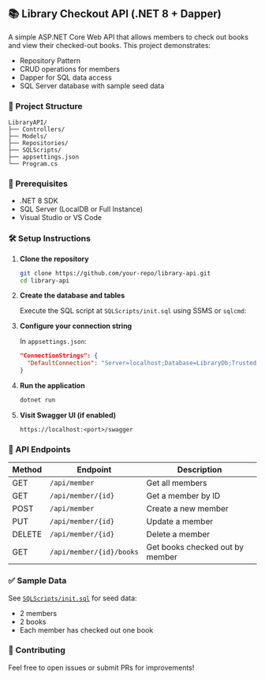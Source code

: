 ﻿## 📚 Library Checkout API (.NET 8 + Dapper)

A simple ASP.NET Core Web API that allows members to check out books and view their checked-out books. This project demonstrates:

- Repository Pattern
- CRUD operations for members
- Dapper for SQL data access
- SQL Server database with sample seed data

### 📁 Project Structure

```
LibraryAPI/
├── Controllers/
├── Models/
├── Repositories/
├── SQLScripts/
├── appsettings.json
└── Program.cs
```

### 🔧 Prerequisites

- .NET 8 SDK
- SQL Server (LocalDB or Full Instance)
- Visual Studio or VS Code

### 🛠️ Setup Instructions

1. **Clone the repository**
   ```bash
   git clone https://github.com/your-repo/library-api.git
   cd library-api
   ```

2. **Create the database and tables**

   Execute the SQL script at `SQLScripts/init.sql` using SSMS or `sqlcmd`:
 

3. **Configure your connection string**

   In `appsettings.json`:

   ```json
   "ConnectionStrings": {
     "DefaultConnection": "Server=localhost;Database=LibraryDb;Trusted_Connection=True;TrustServerCertificate=True;"
   }
   ```

4. **Run the application**

   ```bash
   dotnet run
   ```

5. **Visit Swagger UI (if enabled)**
   ```
   https://localhost:<port>/swagger
   ```

### 🧪 API Endpoints

| Method | Endpoint                 | Description                       |
|--------|--------------------------|-----------------------------------|
| GET    | `/api/member`           | Get all members                   |
| GET    | `/api/member/{id}`      | Get a member by ID                |
| POST   | `/api/member`           | Create a new member               |
| PUT    | `/api/member/{id}`      | Update a member                   |
| DELETE | `/api/member/{id}`      | Delete a member                   |
| GET    | `/api/member/{id}/books`| Get books checked out by member   |

### ✅ Sample Data

See [`SQLScripts/init.sql`](SQLScripts/init.sql) for seed data:
- 2 members
- 2 books
- Each member has checked out one book

### 🙌 Contributing

Feel free to open issues or submit PRs for improvements!